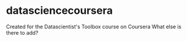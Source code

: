 # datasciencecoursera
Created for the Datascientist's Toolbox course on Coursera
What else is there to add?
